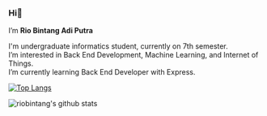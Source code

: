 ### Hi👋
I’m **Rio Bintang Adi Putra**

I'm undergraduate informatics student, currently on 7th semester. \
I’m interested in Back End Development, Machine Learning, and Internet of Things. \
I’m currently learning Back End Developer with Express.




[![Top Langs](https://github-readme-stats-sigma-five.vercel.app/api/top-langs/?username=riobintang&theme=dark&compact=true&layout=compact&exclude_repo=github-readme-stats,riobintang.github.io)](https://github.com/riobintang/github-readme-stats) 

![riobintang's github stats](https://github-readme-stats-sigma-five.vercel.app/api?username=riobintang&show_icons=true&theme=dark)

<!---
riobintang/riobintang is a ✨ special ✨ repository because its `README.md` (this file) appears on your GitHub profile.
You can click the Preview link to take a look at your changes.
--->
